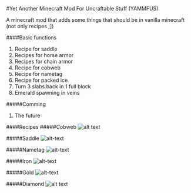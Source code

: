 #Yet Another Minecraft Mod For Uncraftable Stuff (YAMMFUS)

A minecraft mod that adds some things that should be in vanilla minecraft (not only recipes ;])

####Basic functions
1. Recipe for saddle
2. Recipes for horse armor
3. Recipes for chain armor
4. Recipe for cobweb
5. Recipe for nametag
6. Recipe for packed ice
7. Turn 3 slabs back in 1 full block
8. Emerald spawning in veins

#####Comming
1. The future

####Recipes
#####Cobweb
![alt text](http://i.imgur.com/Ok7Mm1N.png)

#####Saddle
![alt-text](http://i.imgur.com/svxJ9bx.png)

#####Nametag
![alt-text](http://i.imgur.com/0CxqNYu.gif)

#####Iron
![alt-text](http://i.imgur.com/zFALmMA.png)

#####Gold
![alt-text](http://i.imgur.com/H7UiTEo.png)

#####Diamond
![alt text](http://i.imgur.com/VZTmnfe.png)
